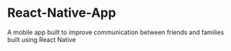 # React-Native-App
A mobile app built to improve communication between friends and families built using React Native

